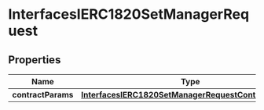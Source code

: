

# InterfacesIERC1820SetManagerRequest


## Properties

| Name | Type | Description | Notes |
|------------ | ------------- | ------------- | -------------|
|**contractParams** | [**InterfacesIERC1820SetManagerRequestContractParams**](InterfacesIERC1820SetManagerRequestContractParams.md) |  |  |



